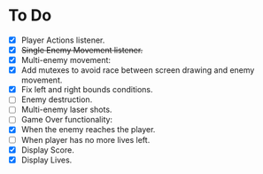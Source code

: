 # To Do
- [x]   Player Actions listener.
- [x]   ~~Single Enemy Movement listener.~~
- [x]   Multi-enemy movement:
  - [x]   Add mutexes to avoid race between screen drawing and enemy movement.
  - [x]   Fix left and right bounds conditions.
- [ ]  Enemy destruction.
- [ ]   Multi-enemy laser shots.
- [ ]   Game Over functionality:
  - [x]   When the enemy reaches the player.
  - [ ]   When player has no more lives left.   
- [x]   Display Score.
- [x]   Display Lives.   